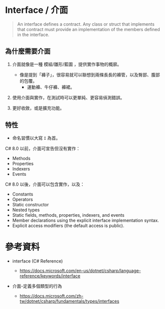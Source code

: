 # Interface / 介面


> An interface defines a contract. Any class or struct that implements that contract must provide an implementation of the members defined in the interface.


## 為什麼需要介面

1. 介面就像是一種 模組/雛形/藍圖 ，提供實作事物的概廓。

   * 像是提到「褲子」，很容易就可以聯想到兩條長長的褲管，以及臀部、腹部的包覆。
     * 運動褲、牛仔褲、褲裙。

1. 使用介面與實作，在測試時可以更單純、更容易偵測錯誤。

1. 更好收斂，或是擴充功能。


## 特性

* 命名習慣以大寫 `I` 為首。

C# 8.0 以前，介面可宣告但沒有實作：

* Methods
* Properties
* Indexers
* Events

C# 8.0 以後，介面可以包含實作，以及：

* Constants
* Operators
* Static constructor
* Nested types
* Static fields, methods, properties, indexers, and events
* Member declarations using the explicit interface implementation syntax.
* Explicit access modifiers (the default access is public).


# 參考資料

* interface (C# Reference)
  * https://docs.microsoft.com/en-us/dotnet/csharp/language-reference/keywords/interface

* 介面-定義多個類型的行為
  * https://docs.microsoft.com/zh-tw/dotnet/csharp/fundamentals/types/interfaces